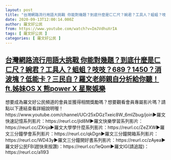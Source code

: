 ```yaml
---
layout: post
title: "台灣網路流行用語大挑戰 你能對幾題？到底什麼是ㄈㄈ尺？婉君？工具人？蛆蛆？吱吱？689？1450？消波塊？低能卡？三民自？羅文老師親自分析給你聽！ft.姊妹OS X 熊power X 星聚娛樂"
date: 2020-09-13T12:00:14.000Z
author: 羅文好公民
from: https://www.youtube.com/watch?v=ImJVdhuXrIA
tags: [ 羅文好公民 ]
categories: [ 羅文好公民 ]
---
```

<!--1599998414000-->
[台灣網路流行用語大挑戰 你能對幾題？到底什麼是ㄈㄈ尺？婉君？工具人？蛆蛆？吱吱？689？1450？消波塊？低能卡？三民自？羅文老師親自分析給你聽！ft.姊妹OS X 熊power X 星聚娛樂](https://www.youtube.com/watch?v=ImJVdhuXrIA)
------

<div>
想要成為羅文好公民頻道的會員並獲得相關獎勵嗎？想要觀看會員專屬影片嗎？請點以下連結查看詳細說明喔！https://www.youtube.com/channel/UCr25xDGzTxeic8W_6mIZbug/join►羅文快速記憶系列影片：https://reurl.cc/jld8M►羅文快樂學習系列影片：https://reurl.cc/ZXnja►羅文大學學什麼系列影片：https://reurl.cc/ZeZXW►羅文三分鐘學會系列影片：https://reurl.cc/qkDgn►羅文三分鐘開箱系列影片：https://reurl.cc/WD43y►羅文三分鐘開好書系列影片：https://reurl.cc/zAyea►羅文好公民FB(趕快來按讚)：https://reurl.cc/1eQom►羅文IG(請追蹤)：https://reurl.cc/a1l93
</div>
